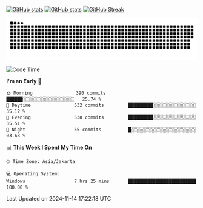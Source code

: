 [![GitHub stats](https://github-readme-stats.vercel.app/api?username=aurelioklv&card_width=500&show_icons=true&rank_icon=github&theme=solarized-dark#gh-dark-mode-only)](https://github.com/anuraghazra/github-readme-stats#gh-dark-mode-only)
[![GitHub stats](https://github-readme-stats.vercel.app/api?username=aurelioklv&card_width=500&show_icons=true&rank_icon=github&theme=buefy#gh-light-mode-only)](https://github.com/anuraghazra/github-readme-stats#gh-light-mode-only)
[![GitHub Streak](https://streak-stats.demolab.com/?user=aurelioklv&card_width=336&theme=solarized-dark)](https://git.io/streak-stats)

<picture>
  <source media="(prefers-color-scheme: dark)" srcset="https://raw.githubusercontent.com/aurelioklv/aurelioklv/snake-output/github-contribution-grid-snake-dark.svg">
  <source media="(prefers-color-scheme: light)" srcset="https://raw.githubusercontent.com/aurelioklv/aurelioklv/snake-output/github-contribution-grid-snake.svg">
  <img alt="github contribution grid snake animation" src="https://raw.githubusercontent.com/aurelioklv/aurelioklv/snake-output/github-contribution-grid-snake.svg">
</picture>

<!--START_SECTION:waka-->
![Code Time](http://img.shields.io/badge/Code%20Time-910%20hrs%2013%20mins-blue)

**I'm an Early 🐤** 

```text
🌞 Morning                390 commits         ██████░░░░░░░░░░░░░░░░░░░   25.74 % 
🌆 Daytime                532 commits         █████████░░░░░░░░░░░░░░░░   35.12 % 
🌃 Evening                538 commits         █████████░░░░░░░░░░░░░░░░   35.51 % 
🌙 Night                  55 commits          █░░░░░░░░░░░░░░░░░░░░░░░░   03.63 % 
```


📊 **This Week I Spent My Time On** 

```text
🕑︎ Time Zone: Asia/Jakarta

💻 Operating System: 
Windows                  7 hrs 25 mins       █████████████████████████   100.00 % 
```


 Last Updated on 2024-11-14 17:22:18 UTC
<!--END_SECTION:waka-->
